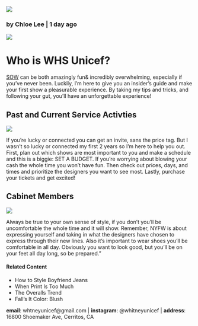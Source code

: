 <!DOCTYPE html>
<html>
  <head>
    <title>WHITNEY HIGHSCHOOL UNICEF</title>
  </head>
  <body>
   <a href="#contact"><img src="https://1000logos.net/wp-content/uploads/2021/03/UNICEF-logo.png" /></a>
    <h3>by Chloe Lee | 1 day ago</h3>
    <img src="https://content.codecademy.com/courses/learn-html/elements-and-structure/image-one.jpeg" />
    <h1>Who is WHS Unicef?</h1>
    <p><a href="https://www.seedsofworship.org/our-mission" target="_blank">SOW</a> can be both amazingly fun& incredibly overwhelming, especially if you’ve never been. Luckily, I’m here to give you an insider’s guide and make your first show a pleasurable experience. By taking my tips and tricks, and following your gut, you’ll have an unforgettable experience!</p>
    <h2>Past and Current Service Activties</h2>
    <img src="https://content.codecademy.com/courses/learn-html/elements-and-structure/image-two.jpeg" />
    <p>If you’re lucky or connected you can get an invite, sans the price tag. But I wasn’t so lucky or connected my first 2 years so I’m here to help you out. First, plan out which shows are most important to you and make a schedule and this is a biggie: SET A BUDGET. If you’re worrying about blowing your cash the whole time you won’t have fun. Then check out prices, days, and times and prioritize the designers you want to see most. Lastly, purchase your tickets and get excited!</p>
    <h2>Cabinet Members</h2>
    <img src="https://content.codecademy.com/courses/learn-html/elements-and-structure/image-three.jpeg" />
    <p>Always be true to your own sense of style, if you don’t you’ll be uncomfortable the whole time and it will show. Remember, NYFW is about expressing yourself and taking in what the designers have chosen to express through their new lines. Also it’s important to wear shoes you’ll be comfortable in all day. Obviously you want to look good, but you’ll be on your feet all day long, so be prepared.”</p>
    <h4>Related Content</h4>
    <ul>
      <li>How to Style Boyfriend Jeans</li>
      <li>When Print Is Too Much</li>
      <li>The Overalls Trend</li>
      <li>Fall’s It Color: Blush</li>
    </ul>
    <div id="contact">
      <p><strong>email</strong>: whtneyunicef@gmail.com | <strong>instagram</strong>: @whitneyunicef | <strong>address</strong>: 16800 Shoemaker Ave, Cerritos, CA </p>
    </div>
 </body>
</html>

<!---
chloeelee33/chloeelee33 is a ✨ special ✨ repository because its `README.md` (this file) appears on your GitHub profile.
You can click the Preview link to take a look at your changes.
--->
